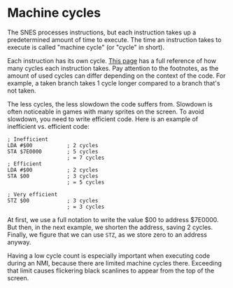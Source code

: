 # Machine cycles

The SNES processes instructions, but each instruction takes up a predetermined amount of time to execute. The time an instruction takes to execute is called "machine cycle" (or "cycle" in short).

Each instruction has its own cycle. [This page](https://wiki.superfamicom.org/65816-reference) has a full reference of how many cycles each instruction takes. Pay attention to the footnotes, as the amount of used cycles can differ depending on the context of the code. For example, a taken branch takes 1 cycle longer compared to a branch that's not taken.

The less cycles, the less slowdown the code suffers from. Slowdown is often noticeable in games with many sprites on the screen. To avoid slowdown, you need to write efficient code. Here is an example of inefficient vs. efficient code:

```
; Inefficient
LDA #$00           ; 2 cycles
STA $7E0000        ; 5 cycles
                   ; = 7 cycles
; Efficient
LDA #$00           ; 2 cycles
STA $00            ; 3 cycles
                   ; = 5 cycles

; Very efficient
STZ $00            ; 3 cycles
                   ; = 3 cycles
```
At first, we use a full notation to write the value $00 to address $7E0000. But then, in the next example, we shorten the address, saving 2 cycles. Finally, we figure that we can use `STZ`, as we store zero to an address anyway.

Having a low cycle count is especially important when executing code during an NMI, because there are limited machine cycles there. Exceeding that limit causes flickering black scanlines to appear from the top of the screen.
